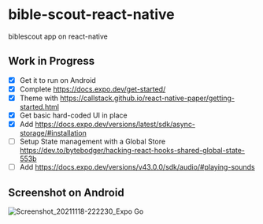 # bible-scout-react-native
biblescout app on react-native

## Work in Progress
- [x] Get it to run on Android
- [x] Complete https://docs.expo.dev/get-started/
- [x] Theme with https://callstack.github.io/react-native-paper/getting-started.html
- [x] Get basic hard-coded UI in place
- [x] Add https://docs.expo.dev/versions/latest/sdk/async-storage/#installation
- [ ] Setup State management with a Global Store https://dev.to/bytebodger/hacking-react-hooks-shared-global-state-553b
- [ ] Add https://docs.expo.dev/versions/v43.0.0/sdk/audio/#playing-sounds

## Screenshot on Android
![Screenshot_20211118-222230_Expo Go](https://user-images.githubusercontent.com/5218249/142559656-4566201e-f34b-4a0b-9891-78336c3e95a5.jpg)
